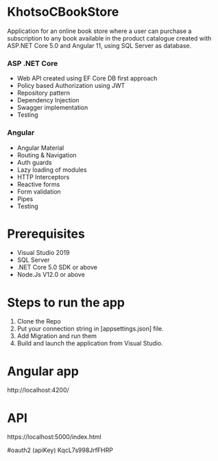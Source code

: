 # KhotsoCBookStore

Application for an online book store  where  a user can purchase a subscription to any book available in the product catalogue 
created with ASP.NET Core 5.0 and Angular 11, using SQL Server as database.


### ASP .NET Core

 - Web API created using EF Core DB first approach
 - Policy based Authorization using JWT
 - Repository pattern
 - Dependency Injection
 - Swagger implementation
 - Testing

### Angular

 - Angular Material 
 - Routing & Navigation
 - Auth guards
 - Lazy loading of modules
 - HTTP Interceptors
 - Reactive forms
 - Form validation 
 - Pipes
 - Testing


# Prerequisites
- Visual Studio 2019 
- SQL Server 
- .NET Core 5.0 SDK or above
- Node.Js V12.0 or above

# Steps to run the app
1. Clone the Repo
3. Put your connection string in [appsettings.json] file.
2. Add Migration and run them
4. Build and launch the application from Visual Studio.

# Angular app
http://localhost:4200/

# API
https://localhost:5000/index.html

#oauth2  (apiKey)
KqcL7s998JrfFHRP
